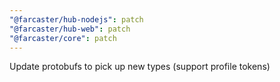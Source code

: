```yaml
---
"@farcaster/hub-nodejs": patch
"@farcaster/hub-web": patch
"@farcaster/core": patch
---
```


Update protobufs to pick up new types (support profile tokens)

